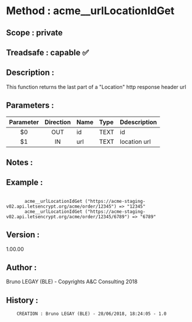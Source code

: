 ﻿# **Method :** acme__urlLocationIdGet## **Scope :** private## **Treadsafe :** capable ✅ ## **Description :** This function returns the last part of a "Location" http response header url## **Parameters :** | Parameter | Direction | Name | Type | Ddescription | |:----:|:----:|:----|:----|:----| | $0 | OUT | id | TEXT | id | | $1 | IN | url | TEXT | location url | ## **Notes :** ## **Example :** ```       acme__urlLocationIdGet ("https://acme-staging-v02.api.letsencrypt.org/acme/order/12345") => "12345"       acme__urlLocationIdGet ("https://acme-staging-v02.api.letsencrypt.org/acme/order/12345/6789") => "6789"```## **Version :** 1.00.00## **Author :** Bruno LEGAY (BLE) - Copyrights A&C Consulting 2018## **History :**          CREATION : Bruno LEGAY (BLE) - 28/06/2018, 18:24:05 - 1.0